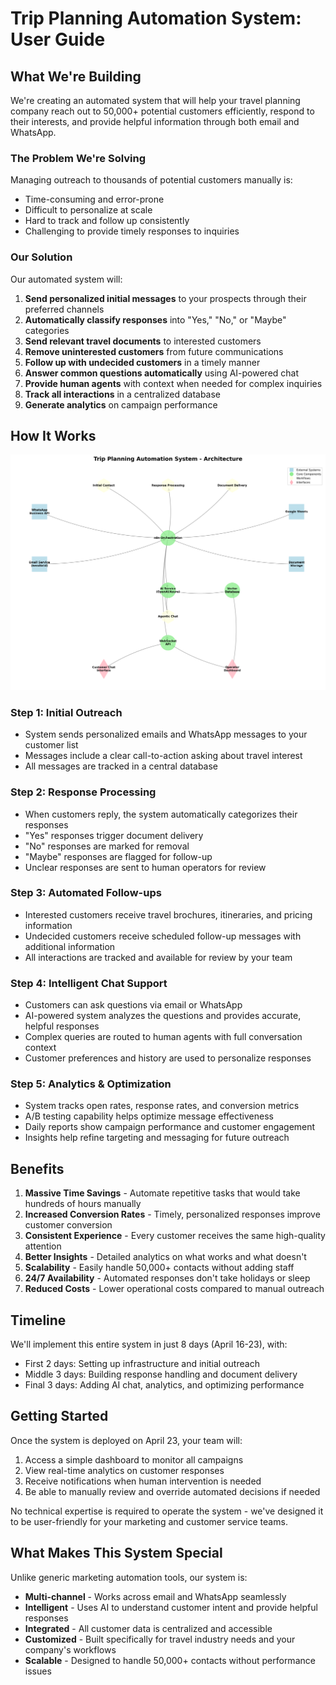 # Trip Planning Automation System: User Guide

## What We're Building

We're creating an automated system that will help your travel planning company reach out to 50,000+ potential customers efficiently, respond to their interests, and provide helpful information through both email and WhatsApp.

### The Problem We're Solving

Managing outreach to thousands of potential customers manually is:
- Time-consuming and error-prone
- Difficult to personalize at scale
- Hard to track and follow up consistently
- Challenging to provide timely responses to inquiries

### Our Solution

Our automated system will:
1. **Send personalized initial messages** to your prospects through their preferred channels
2. **Automatically classify responses** into "Yes," "No," or "Maybe" categories
3. **Send relevant travel documents** to interested customers
4. **Remove uninterested customers** from future communications
5. **Follow up with undecided customers** in a timely manner
6. **Answer common questions automatically** using AI-powered chat
7. **Provide human agents** with context when needed for complex inquiries
8. **Track all interactions** in a centralized database
9. **Generate analytics** on campaign performance

## How It Works

![System Architecture](docs/images/system_architecture.png)

### Step 1: Initial Outreach
- System sends personalized emails and WhatsApp messages to your customer list
- Messages include a clear call-to-action asking about travel interest
- All messages are tracked in a central database

### Step 2: Response Processing
- When customers reply, the system automatically categorizes their responses
- "Yes" responses trigger document delivery
- "No" responses are marked for removal
- "Maybe" responses are flagged for follow-up
- Unclear responses are sent to human operators for review

### Step 3: Automated Follow-ups
- Interested customers receive travel brochures, itineraries, and pricing information
- Undecided customers receive scheduled follow-up messages with additional information
- All interactions are tracked and available for review by your team

### Step 4: Intelligent Chat Support
- Customers can ask questions via email or WhatsApp
- AI-powered system analyzes the questions and provides accurate, helpful responses
- Complex queries are routed to human agents with full conversation context
- Customer preferences and history are used to personalize responses

### Step 5: Analytics & Optimization
- System tracks open rates, response rates, and conversion metrics
- A/B testing capability helps optimize message effectiveness
- Daily reports show campaign performance and customer engagement
- Insights help refine targeting and messaging for future outreach

## Benefits

1. **Massive Time Savings** - Automate repetitive tasks that would take hundreds of hours manually
2. **Increased Conversion Rates** - Timely, personalized responses improve customer conversion
3. **Consistent Experience** - Every customer receives the same high-quality attention
4. **Better Insights** - Detailed analytics on what works and what doesn't
5. **Scalability** - Easily handle 50,000+ contacts without adding staff
6. **24/7 Availability** - Automated responses don't take holidays or sleep
7. **Reduced Costs** - Lower operational costs compared to manual outreach

## Timeline

We'll implement this entire system in just 8 days (April 16-23), with:
- First 2 days: Setting up infrastructure and initial outreach
- Middle 3 days: Building response handling and document delivery
- Final 3 days: Adding AI chat, analytics, and optimizing performance

## Getting Started

Once the system is deployed on April 23, your team will:
1. Access a simple dashboard to monitor all campaigns
2. View real-time analytics on customer responses
3. Receive notifications when human intervention is needed
4. Be able to manually review and override automated decisions if needed

No technical expertise is required to operate the system - we've designed it to be user-friendly for your marketing and customer service teams.

## What Makes This System Special

Unlike generic marketing automation tools, our system is:
- **Multi-channel** - Works across email and WhatsApp seamlessly
- **Intelligent** - Uses AI to understand customer intent and provide helpful responses
- **Integrated** - All customer data is centralized and accessible
- **Customized** - Built specifically for travel industry needs and your company's workflows
- **Scalable** - Designed to handle 50,000+ contacts without performance issues 
